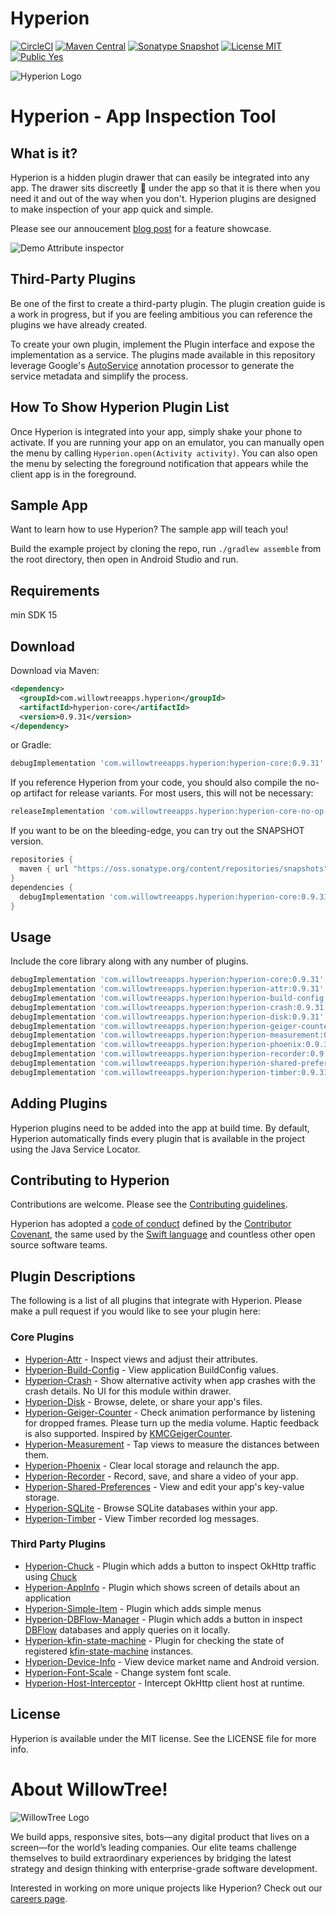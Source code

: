 # Hyperion

[![CircleCI](https://circleci.com/gh/willowtreeapps/Hyperion-Android.svg?style=svg&circle-token=3d0158d85c451692a4ce0ee18eb12617f67206eb)](https://circleci.com/gh/willowtreeapps/Hyperion-Android)
[![Maven Central](https://img.shields.io/maven-central/v/com.willowtreeapps.hyperion/hyperion-core.svg)](https://search.maven.org/search?q=g:com.willowtreeapps.hyperion)
[![Sonatype Snapshot](https://img.shields.io/nexus/s/https/oss.sonatype.org/com.willowtreeapps.hyperion/hyperion-core.svg)](https://oss.sonatype.org/content/repositories/snapshots/com/willowtreeapps/hyperion)
[![License MIT](https://img.shields.io/badge/License-MIT-blue.svg?style=flat)]()
[![Public Yes](https://img.shields.io/badge/Public-yes-green.svg?style=flat)]()

![Hyperion Logo](art/Hyperion-Logo.png)

# Hyperion - App Inspection Tool

## What is it?

Hyperion is a hidden plugin drawer that can easily be integrated into any app. The drawer sits discreetly 🙊 under the app so that it is there when you need it and out of the way when you don't. Hyperion plugins are designed to make inspection of your app quick and simple.

Please see our annoucement [blog post](https://willowtreeapps.com/ideas/introducing-hyperion-for-android) for a feature showcase.

![Demo Attribute inspector](https://images.ctfassets.net/3cttzl4i3k1h/1KhiROG0wcSi8QYa6iYGI0/0cd93ebf5a67012c09e16964032ea7e6/image2new.gif)

## Third-Party Plugins
Be one of the first to create a third-party plugin. The plugin creation guide is a work in progress, but if you are feeling ambitious you can reference the plugins we have already created.

To create your own plugin, implement the Plugin interface and expose the implementation as a service. The plugins made available in this repository leverage Google's [AutoService](https://github.com/google/auto/tree/master/service) annotation processor to generate the service metadata and simplify the process.

## How To Show Hyperion Plugin List
Once Hyperion is integrated into your app, simply shake your phone to activate. If you are running your app on an emulator, you can manually open the menu by calling `Hyperion.open(Activity activity)`. You can also open the menu by selecting the foreground notification that appears while the client app is in the foreground.

## Sample App
Want to learn how to use Hyperion? The sample app will teach you!

Build the example project by cloning the repo, run `./gradlew assemble` from the root directory, then open in Android Studio and run.

## Requirements
min SDK 15

Download
--------

Download via Maven:
```xml
<dependency>
  <groupId>com.willowtreeapps.hyperion</groupId>
  <artifactId>hyperion-core</artifactId>
  <version>0.9.31</version>
</dependency>
```
or Gradle:
```groovy
debugImplementation 'com.willowtreeapps.hyperion:hyperion-core:0.9.31'
```

If you reference Hyperion from your code, you should also compile the no-op artifact for release variants. For most users, this will not be necessary:
```groovy
releaseImplementation 'com.willowtreeapps.hyperion:hyperion-core-no-op:0.9.31'
```

If you want to be on the bleeding-edge, you can try out the SNAPSHOT version.

```groovy
repositories {
  maven { url "https://oss.sonatype.org/content/repositories/snapshots" }
}
dependencies {
  debugImplementation 'com.willowtreeapps.hyperion:hyperion-core:0.9.31-SNAPSHOT'
}
```

Usage
-----

Include the core library along with any number of plugins.

```groovy
debugImplementation 'com.willowtreeapps.hyperion:hyperion-core:0.9.31'
debugImplementation 'com.willowtreeapps.hyperion:hyperion-attr:0.9.31'
debugImplementation 'com.willowtreeapps.hyperion:hyperion-build-config:0.9.31'
debugImplementation 'com.willowtreeapps.hyperion:hyperion-crash:0.9.31'
debugImplementation 'com.willowtreeapps.hyperion:hyperion-disk:0.9.31'
debugImplementation 'com.willowtreeapps.hyperion:hyperion-geiger-counter:0.9.31'
debugImplementation 'com.willowtreeapps.hyperion:hyperion-measurement:0.9.31'
debugImplementation 'com.willowtreeapps.hyperion:hyperion-phoenix:0.9.31'
debugImplementation 'com.willowtreeapps.hyperion:hyperion-recorder:0.9.31'
debugImplementation 'com.willowtreeapps.hyperion:hyperion-shared-preferences:0.9.31'
debugImplementation 'com.willowtreeapps.hyperion:hyperion-timber:0.9.31'
```

## Adding Plugins
Hyperion plugins need to be added into the app at build time.
By default, Hyperion automatically finds every plugin that is available in the project using the Java Service Locator.

## Contributing to Hyperion
Contributions are welcome. Please see the [Contributing guidelines](CONTRIBUTING.md).

Hyperion has adopted a [code of conduct](CODE_OF_CONDUCT.md) defined by the [Contributor Covenant](http://contributor-covenant.org), the same used by the [Swift language](https://swift.org) and countless other open source software teams.

## Plugin Descriptions
The following is a list of all plugins that integrate with Hyperion. Please make a pull request if you would like to see your plugin here:

### Core Plugins
- [Hyperion-Attr](/hyperion-attr) - Inspect views and adjust their attributes.
- [Hyperion-Build-Config](/hyperion-build-config) - View application BuildConfig values.
- [Hyperion-Crash](/hyperion-crash) - Show alternative activity when app crashes with the crash details. No UI for this module within drawer.
- [Hyperion-Disk](/hyperion-disk) - Browse, delete, or share your app\'s files.
- [Hyperion-Geiger-Counter](/hyperion-geiger-counter) - Check animation performance by listening for dropped frames. Please turn up the media volume. Haptic feedback is also supported. Inspired by [KMCGeigerCounter](https://github.com/kconner/KMCGeigerCounter).
- [Hyperion-Measurement](/hyperion-measurement) - Tap views to measure the distances between them.
- [Hyperion-Phoenix](/hyperion-phoenix) - Clear local storage and relaunch the app.
- [Hyperion-Recorder](/hyperion-recorder) - Record, save, and share a video of your app.
- [Hyperion-Shared-Preferences](/hyperion-shared-preferences) - View and edit your app\'s key-value storage.
- [Hyperion-SQLite](/hyperion-sqlite) - Browse SQLite databases within your app.
- [Hyperion-Timber](/hyperion-timber) - View Timber recorded log messages.

### Third Party Plugins
- [Hyperion-Chuck](https://github.com/Commit451/Hyperion-Chuck) - Plugin which adds a button to inspect OkHttp traffic using [Chuck](https://github.com/jgilfelt/chuck)
- [Hyperion-AppInfo](https://github.com/STAR-ZERO/Hyperion-AppInfo) - Plugin which shows screen of details about an application
- [Hyperion-Simple-Item](https://github.com/takahirom/Hyperion-Simple-Item) - Plugin which adds simple menus
- [Hyperion-DBFlow-Manager](https://github.com/wajahatkarim3/DBFlowManager-Hyperion-Plugin) - Plugin which adds a button in inspect [DBFlow](https://github.com/Raizlabs/DBFlow) databases and apply queries on it locally.
- [Hyperion-kfin-state-machine](https://github.com/ToxicBakery/kfin-state-machine-hyperion) - Plugin for checking the state of registered [kfin-state-machine](https://github.com/ToxicBakery/kfin-state-machine) instances.
- [Hyperion-Device-Info](https://github.com/DroidsOnRoids/FoQA#device-info-plugin) - View device market name and Android version.
- [Hyperion-Font-Scale](https://github.com/DroidsOnRoids/FoQA#font-scale-plugin) - Change system font scale.
- [Hyperion-Host-Interceptor](https://github.com/MiSikora/Hyperion-Host-Interceptor) - Intercept OkHttp client host at runtime.

## License
Hyperion is available under the MIT license. See the LICENSE file for more info.

# About WillowTree!
![WillowTree Logo](art/willowtree_logo.png)

We build apps, responsive sites, bots—any digital product that lives on a screen—for the world’s leading companies. Our elite teams challenge themselves to build extraordinary experiences by bridging the latest strategy and design thinking with enterprise-grade software development.

Interested in working on more unique projects like Hyperion? Check out our [careers page](http://willowtreeapps.com/careers?utm_campaign=hyperion-gh).
